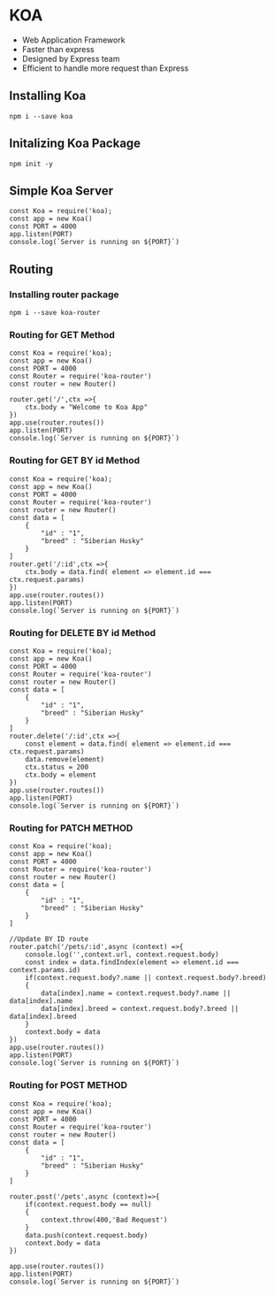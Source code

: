 # KOA
- Web Application Framework
- Faster than express
- Designed by Express team
- Efficient to handle more request than Express

## Installing Koa
```
npm i --save koa
```
## Initalizing Koa Package
```
npm init -y
```

## Simple Koa Server
```
const Koa = require('koa);
const app = new Koa()
const PORT = 4000
app.listen(PORT)
console.log(`Server is running on ${PORT}`)
```

## Routing

### Installing router package
```
npm i --save koa-router
```
### Routing for GET Method

```
const Koa = require('koa);
const app = new Koa()
const PORT = 4000
const Router = require('koa-router')
const router = new Router()

router.get('/',ctx =>{
    ctx.body = "Welcome to Koa App"
})
app.use(router.routes())
app.listen(PORT)
console.log(`Server is running on ${PORT}`)
```


### Routing for GET BY id Method

```
const Koa = require('koa);
const app = new Koa()
const PORT = 4000
const Router = require('koa-router')
const router = new Router()
const data = [
    {
        "id" : "1",
        "breed" : "Siberian Husky"
    }
]
router.get('/:id',ctx =>{
    ctx.body = data.find( element => element.id === ctx.request.params)
})
app.use(router.routes())
app.listen(PORT)
console.log(`Server is running on ${PORT}`)
```


### Routing for DELETE BY id Method

```
const Koa = require('koa);
const app = new Koa()
const PORT = 4000
const Router = require('koa-router')
const router = new Router()
const data = [
    {
        "id" : "1",
        "breed" : "Siberian Husky"
    }
]
router.delete('/:id',ctx =>{
    const element = data.find( element => element.id === ctx.request.params)
    data.remove(element)
    ctx.status = 200
    ctx.body = element
})
app.use(router.routes())
app.listen(PORT)
console.log(`Server is running on ${PORT}`)
```

### Routing for PATCH METHOD
```
const Koa = require('koa);
const app = new Koa()
const PORT = 4000
const Router = require('koa-router')
const router = new Router()
const data = [
    {
        "id" : "1",
        "breed" : "Siberian Husky"
    }
]

//Update BY ID route
router.patch('/pets/:id',async (context) =>{
    console.log('',context.url, context.request.body)
    const index = data.findIndex(element => element.id === context.params.id)
    if(context.request.body?.name || context.request.body?.breed)
    {
        data[index].name = context.request.body?.name || data[index].name
        data[index].breed = context.request.body?.breed || data[index].breed
    }
    context.body = data
})
app.use(router.routes())
app.listen(PORT)
console.log(`Server is running on ${PORT}`)

```

### Routing for POST METHOD
```
const Koa = require('koa);
const app = new Koa()
const PORT = 4000
const Router = require('koa-router')
const router = new Router()
const data = [
    {
        "id" : "1",
        "breed" : "Siberian Husky"
    }
]

router.post('/pets',async (context)=>{
    if(context.request.body == null)
    {
        context.throw(400,'Bad Request')
    }
    data.push(context.request.body)
    context.body = data
})

app.use(router.routes())
app.listen(PORT)
console.log(`Server is running on ${PORT}`)
```